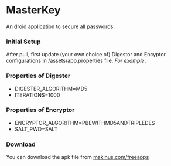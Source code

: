# MasterKey
An droid application to secure all passwords.

### Initial Setup
After pull, first update (your own choice of) Digestor and Encyptor configurations in /assets/app.properties file.
*For example*,

### Properties of Digester
- DIGESTER_ALGORITHM=MD5
- ITERATIONS=1000

### Properties of Encryptor
- ENCRYPTOR_ALGORITHM=PBEWITHMD5ANDTRIPLEDES
- SALT_PWD=SALT

### Download
You can download the apk file from [makinus.com/freeapps](http://makinus.com/freeapps.html)
